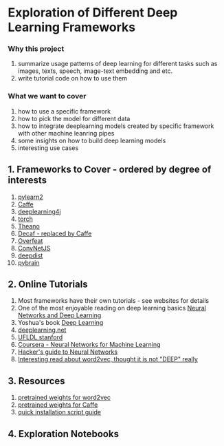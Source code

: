 # Exploration of Different Deep Learning Frameworks

### Why this project
1. summarize usage patterns of deep learning for different tasks such as images, texts, speech, image-text embedding and etc.
2. write tutorial code on how to use them
### What we want to cover
1. how to use a specific framework
2. how to pick the model for different data
3. how to integrate deeplearning models created by specific framework with other machine leanring pipes
4. some insights on how to build deep learning models
5. interesting use cases


## 1. Frameworks to Cover - ordered by degree of interests

1. [pylearn2](http://deeplearning.net/software/pylearn2/)
2. [Caffe](http://caffe.berkeleyvision.org/)
3. [deeplearning4j](http://deeplearning4j.org/)
4. [torch](http://torch.ch/)
5. [Theano](http://deeplearning.net/software/theano/)
6. [Decaf - replaced by Caffe](https://github.com/UCB-ICSI-Vision-Group/decaf-release)
7. [Overfeat](http://cilvr.nyu.edu/doku.php?id=code:start)
8. [ConvNetJS](http://cs.stanford.edu/people/karpathy/convnetjs/)
9. [deepdist](http://deepdist.com/)
10. [pybrain](http://pybrain.org/)

## 2. Online Tutorials

1. Most frameworks have their own tutorials - see websites for details
2. One of the most enjoyable reading on deep learning basics [Neural Networks and Deep Learning](http://neuralnetworksanddeeplearning.com/)
3. Yoshua's book [Deep Learning](http://www.iro.umontreal.ca/~bengioy/dlbook/)
4. [deeplearning.net](http://deeplearning.net/)
5. [UFLDL stanford](http://ufldl.stanford.edu/wiki/index.php/UFLDL_Tutorial)
6. [Coursera - Neural Networks for Machine Learning](https://www.coursera.org/course/neuralnets)
7. [Hacker's guide to Neural Networks](http://karpathy.github.io/neuralnets/)
8. [Interesting read about word2vec, thought it is not "DEEP" really](https://levyomer.wordpress.com/2014/09/10/neural-word-embeddings-as-implicit-matrix-factorization/)

## 3. Resources

1. [pretrained weights for word2vec](??)
2. [pretrained weights for Caffe](??)
3. [quick installation script guide](??)

## 4. Exploration Notebooks